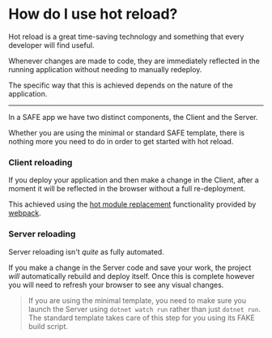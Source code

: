 # How do I use hot reload?

Hot reload is a great time-saving technology and something that every developer will find useful.

Whenever changes are made to code, they are immediately reflected in the running application without needing to manually redeploy.

The specific way that this is achieved depends on the nature of the application.

---

In a SAFE app we have two distinct components, the Client and the Server.

Whether you are using the minimal or standard SAFE template, there is nothing more you need to do in order to get started with hot reload.

### Client reloading

If you deploy your application and then make a change in the Client, after a moment it will be reflected in the browser without a full re-deployment.

This achieved using the [hot module replacement](../../../feature-hmr) functionality provided by [webpack](https://webpack.js.org/).

### Server reloading

Server reloading isn't _quite_ as fully automated.

If you make a change in the Server code and save your work, the project _will_ automatically rebuild and deploy itself. Once this is complete however you will need to refresh your browser to see any visual changes.

> If you are using the minimal template, you need to make sure you launch the Server using `dotnet watch run` rather than just `dotnet run`. The standard template takes care of this step for you using its FAKE build script.
